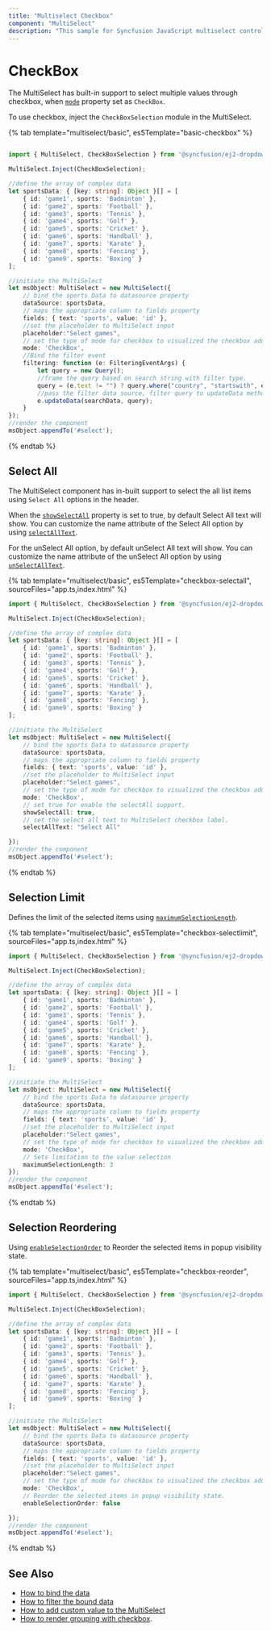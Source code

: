 ```yaml
---
title: "Multiselect Checkbox"
component: "MultiSelect"
description: "This sample for Syncfusion JavaScript multiselect control demonstrates the built-in support to select the multiple values through checkbox."
---
```


# CheckBox

The MultiSelect has built-in support to select multiple values through checkbox, when [`mode`](../api/multi-select/#mode) property set as `CheckBox`.

To use checkbox, inject the `CheckBoxSelection` module in the MultiSelect.

{% tab template="multiselect/basic", es5Template="basic-checkbox" %}

```typescript

import { MultiSelect, CheckBoxSelection } from '@syncfusion/ej2-dropdowns';

MultiSelect.Inject(CheckBoxSelection);

//define the array of complex data
let sportsData: { [key: string]: Object }[] = [
    { id: 'game1', sports: 'Badminton' },
    { id: 'game2', sports: 'Football' },
    { id: 'game3', sports: 'Tennis' },
    { id: 'game4', sports: 'Golf' },
    { id: 'game5', sports: 'Cricket' },
    { id: 'game6', sports: 'Handball' },
    { id: 'game7', sports: 'Karate' },
    { id: 'game8', sports: 'Fencing' },
    { id: 'game9', sports: 'Boxing' }
];

//initiate the MultiSelect
let msObject: MultiSelect = new MultiSelect({
    // bind the sports Data to datasource property
    dataSource: sportsData,
    // maps the appropriate column to fields property
    fields: { text: 'sports', value: 'id' },
    //set the placeholder to MultiSelect input
    placeholder:"Select games",
    // set the type of mode for checkbox to visualized the checkbox added in li element.
    mode: 'CheckBox',
    //Bind the filter event
    filtering: function (e: FilteringEventArgs) {
        let query = new Query();
        //frame the query based on search string with filter type.
        query = (e.text != "") ? query.where("country", "startswith", e.text, true) : query;
        //pass the filter data source, filter query to updateData method.
        e.updateData(searchData, query);
    }
});
//render the component
msObject.appendTo('#select');

```

{% endtab %}

## Select All

The MultiSelect component has in-built support to select the all list items using `Select All` options in the header.

When the [`showSelectAll`](../api/multi-select/#showselectall) property is set to true, by default Select All text will show. You can customize the name attribute of the Select All option by using [`selectAllText`](../api/multi-select/#selectalltext).

For the unSelect All option, by default unSelect All text will show.
You can customize the name attribute of the unSelect All option by using
[`unSelectAllText`](../api/multi-select/#unselectalltext).

{% tab template="multiselect/basic", es5Template="checkbox-selectall", sourceFiles="app.ts,index.html" %}

```typescript
import { MultiSelect, CheckBoxSelection } from '@syncfusion/ej2-dropdowns';

MultiSelect.Inject(CheckBoxSelection);

//define the array of complex data
let sportsData: { [key: string]: Object }[] = [
    { id: 'game1', sports: 'Badminton' },
    { id: 'game2', sports: 'Football' },
    { id: 'game3', sports: 'Tennis' },
    { id: 'game4', sports: 'Golf' },
    { id: 'game5', sports: 'Cricket' },
    { id: 'game6', sports: 'Handball' },
    { id: 'game7', sports: 'Karate' },
    { id: 'game8', sports: 'Fencing' },
    { id: 'game9', sports: 'Boxing' }
];

//initiate the MultiSelect
let msObject: MultiSelect = new MultiSelect({
    // bind the sports Data to datasource property
    dataSource: sportsData,
    // maps the appropriate column to fields property
    fields: { text: 'sports', value: 'id' },
    //set the placeholder to MultiSelect input
    placeholder:"Select games",
    // set the type of mode for checkbox to visualized the checkbox added in li element.
    mode: 'CheckBox',
    // set true for enable the selectAll support.
    showSelectAll: true,
    // set the select all text to MultiSelect checkbox label.
    selectAllText: "Select All"

});
//render the component
msObject.appendTo('#select');
```

{% endtab %}

## Selection Limit

Defines the limit of the selected items using [`maximumSelectionLength`](../api/multi-select/#maximumselectionlength).

{% tab template="multiselect/basic", es5Template="checkbox-selectlimit", sourceFiles="app.ts,index.html" %}

```typescript
import { MultiSelect, CheckBoxSelection } from '@syncfusion/ej2-dropdowns';

MultiSelect.Inject(CheckBoxSelection);

//define the array of complex data
let sportsData: { [key: string]: Object }[] = [
    { id: 'game1', sports: 'Badminton' },
    { id: 'game2', sports: 'Football' },
    { id: 'game3', sports: 'Tennis' },
    { id: 'game4', sports: 'Golf' },
    { id: 'game5', sports: 'Cricket' },
    { id: 'game6', sports: 'Handball' },
    { id: 'game7', sports: 'Karate' },
    { id: 'game8', sports: 'Fencing' },
    { id: 'game9', sports: 'Boxing' }
];

//initiate the MultiSelect
let msObject: MultiSelect = new MultiSelect({
    // bind the sports Data to datasource property
    dataSource: sportsData,
    // maps the appropriate column to fields property
    fields: { text: 'sports', value: 'id' },
    //set the placeholder to MultiSelect input
    placeholder:"Select games",
    // set the type of mode for checkbox to visualized the checkbox added in li element.
    mode: 'CheckBox',
    // Sets limitation to the value selection
    maximumSelectionLength: 3
});
//render the component
msObject.appendTo('#select');
```

{% endtab %}

## Selection Reordering

Using [`enableSelectionOrder`](../api/multi-select/#enableselectionorder) to Reorder the selected items in popup visibility state.

{% tab template="multiselect/basic", es5Template="checkbox-reorder", sourceFiles="app.ts,index.html" %}

```typescript
import { MultiSelect, CheckBoxSelection } from '@syncfusion/ej2-dropdowns';

MultiSelect.Inject(CheckBoxSelection);

//define the array of complex data
let sportsData: { [key: string]: Object }[] = [
    { id: 'game1', sports: 'Badminton' },
    { id: 'game2', sports: 'Football' },
    { id: 'game3', sports: 'Tennis' },
    { id: 'game4', sports: 'Golf' },
    { id: 'game5', sports: 'Cricket' },
    { id: 'game6', sports: 'Handball' },
    { id: 'game7', sports: 'Karate' },
    { id: 'game8', sports: 'Fencing' },
    { id: 'game9', sports: 'Boxing' }
];

//initiate the MultiSelect
let msObject: MultiSelect = new MultiSelect({
    // bind the sports Data to datasource property
    dataSource: sportsData,
    // maps the appropriate column to fields property
    fields: { text: 'sports', value: 'id' },
    //set the placeholder to MultiSelect input
    placeholder:"Select games",
    // set the type of mode for checkbox to visualized the checkbox added in li element.
    mode: 'CheckBox',
    // Reorder the selected items in popup visibility state.
    enableSelectionOrder: false

});
//render the component
msObject.appendTo('#select');
```

{% endtab %}

## See Also

* [How to bind the data](./data-binding)
* [How to filter the bound data](./filtering)
* [How to add custom value to the MultiSelect](./custom-value)
* [How to render grouping with checkbox](./grouping/#grouping-with-checkbox).
